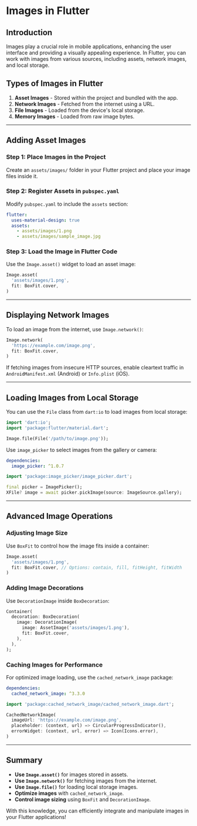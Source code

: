 # Images in Flutter

## Introduction
Images play a crucial role in mobile applications, enhancing the user interface and providing a visually appealing experience. In Flutter, you can work with images from various sources, including assets, network images, and local storage.

## Types of Images in Flutter
1. **Asset Images** - Stored within the project and bundled with the app.
2. **Network Images** - Fetched from the internet using a URL.
3. **File Images** - Loaded from the device's local storage.
4. **Memory Images** - Loaded from raw image bytes.

---

## Adding Asset Images
### **Step 1: Place Images in the Project**
Create an `assets/images/` folder in your Flutter project and place your image files inside it.

### **Step 2: Register Assets in `pubspec.yaml`**
Modify `pubspec.yaml` to include the `assets` section:

```yaml
flutter:
  uses-material-design: true
  assets:
    - assets/images/1.png
    - assets/images/sample_image.jpg
```

### **Step 3: Load the Image in Flutter Code**
Use the `Image.asset()` widget to load an asset image:

```dart
Image.asset(
  'assets/images/1.png',
  fit: BoxFit.cover,
)
```

---

## Displaying Network Images
To load an image from the internet, use `Image.network()`:

```dart
Image.network(
  'https://example.com/image.png',
  fit: BoxFit.cover,
)
```

If fetching images from insecure HTTP sources, enable cleartext traffic in `AndroidManifest.xml` (Android) or `Info.plist` (iOS).

---

## Loading Images from Local Storage
You can use the `File` class from `dart:io` to load images from local storage:

```dart
import 'dart:io';
import 'package:flutter/material.dart';

Image.file(File('/path/to/image.png'));
```

Use `image_picker` to select images from the gallery or camera:

```yaml
dependencies:
  image_picker: ^1.0.7
```

```dart
import 'package:image_picker/image_picker.dart';

final picker = ImagePicker();
XFile? image = await picker.pickImage(source: ImageSource.gallery);
```

---

## Advanced Image Operations
### **Adjusting Image Size**
Use `BoxFit` to control how the image fits inside a container:

```dart
Image.asset(
  'assets/images/1.png',
  fit: BoxFit.cover, // Options: contain, fill, fitHeight, fitWidth
)
```

### **Adding Image Decorations**
Use `DecorationImage` inside `BoxDecoration`:

```dart
Container(
  decoration: BoxDecoration(
    image: DecorationImage(
      image: AssetImage('assets/images/1.png'),
      fit: BoxFit.cover,
    ),
  ),
);
```

### **Caching Images for Performance**
For optimized image loading, use the `cached_network_image` package:

```yaml
dependencies:
  cached_network_image: ^3.3.0
```

```dart
import 'package:cached_network_image/cached_network_image.dart';

CachedNetworkImage(
  imageUrl: 'https://example.com/image.png',
  placeholder: (context, url) => CircularProgressIndicator(),
  errorWidget: (context, url, error) => Icon(Icons.error),
)
```

---

## Summary
- **Use `Image.asset()`** for images stored in assets.
- **Use `Image.network()`** for fetching images from the internet.
- **Use `Image.file()`** for loading local storage images.
- **Optimize images** with `cached_network_image`.
- **Control image sizing** using `BoxFit` and `DecorationImage`.

With this knowledge, you can efficiently integrate and manipulate images in your Flutter applications!

